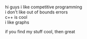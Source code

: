 hi guys
i like competitive programming <br>
i don't like out of bounds errors <br>
c++ is cool <br>
i like graphs <br>

if you find my stuff cool, then great 
